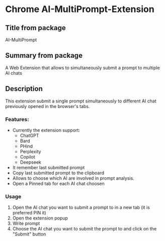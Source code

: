 # Chrome AI-MultiPrompt-Extension

## Title from package

AI-MultiPrompt

## Summary from package

A Web Extension that allows to simultaneously submit a prompt to multiple AI chats

## Description
This extension submit a single prompt simultaneously to different AI chat previously opened in the browser's tabs.

### Features: 

* Currently the extension support:
  - ChatGPT
  - Bard
  - PHind
  - Perplexity
  - Copilot
  - Deepseek
* It remember last submitted prompt 
* Copy last submitted prompt to the clipboard
* Allows to choose which AI are involved in prompt analysis.
* Open a Pinned tab for each AI chat choosen

### Usage 

1. Open the AI chat you want to submit a prompt to in a new tab (it is preferred PIN it)
2. Open the extension popup
3. Write prompt
4. Choose the AI chat you want to submit the prompt to and click on the "Submit" button
